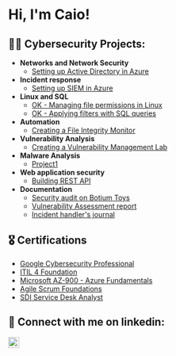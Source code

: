 <h1>Hi, I'm Caio! </h1>

<h2>👨‍💻 Cybersecurity Projects:</h2>

- <b>Networks and Network Security</b>
  - [Setting up Active Directory in Azure](https://github.com/joshmadakor1/Algorithms-Practice)
- <b>Incident response</b>
  - [Setting up SIEM in Azure](https://github.com/joshmadakor1/Algorithms-Practice)
- <b>Linux and SQL</b>
  - [OK - Managing file permissions in Linux](https://github.com/caiomac/Managing-file-permissions-in-Linux/blob/main/README.md)
  - [OK - Applying filters with SQL queries](https://github.com/caiomac/Applying-filters-with-SQL-queries/blob/main/README.md)
- <b>Automation</b>
  - [Creating a File Integrity Monitor](https://github.com/joshmadakor1/Algorithms-Practice)
- <b>Vulnerability Analysis</b>
  - [Creating a Vulnerability Management Lab](https://github.com/joshmadakor1/Algorithms-Practice)
- <b>Malware Analysis</b>
  - [Project1](https://github.com/joshmadakor1/Algorithms-Practice)
- <b>Web application security</b>
  - [Building REST API](https://github.com/joshmadakor1/Algorithms-Practice)
- <b>Documentation</b>
  - [Security audit on Botium Toys](https://github.com/joshmadakor1/Algorithms-Practice)
  - [Vulnerability Assessment report](https://github.com/joshmadakor1/Algorithms-Practice)
  - [Incident handler's journal](https://github.com/joshmadakor1/Algorithms-Practice)
    
<h2>🎖️ Certifications</h2>

- [Google Cybersecurity Professional](https://drive.google.com/file/d/1BOWndfstoL3aiVBWrHsJG-N8gTBZnQsD/view?usp=drivesdk)
- [ITIL 4 Foundation](https://drive.google.com/file/d/1E2hV9ODdsEPH2SWXditqTkI6OwNhZFrW/view?usp=drivesdk)
- [Microsoft AZ-900 - Azure Fundamentals](https://drive.google.com/file/d/1BKMzw1n1UQnjaSUjQD14dmr7da_nKIqS/view?usp=drivesdk)
- [Agile Scrum Foundations](https://drive.google.com/file/d/1MMqVppJIRGpW4R_Lg1RWhgw48Dglk9kh/view?usp=drivesdk)
- [SDI Service Desk Analyst](https://drive.google.com/file/d/1BOZIiQcT_uu9S8Emhp0RX4SUMCjgbRSS/view?usp=drivesdk)

<h2> 🤳 Connect with me on linkedin:</h2>


[<img align="left" alt="JoshMadakor | LinkedIn" width="22px" src="https://cdn.jsdelivr.net/npm/simple-icons@v3/icons/linkedin.svg" />][linkedin]

[linkedin]: https://www.linkedin.com/in/caio-macedo-aab71b162/

<!--
**joshmadakor1/joshmadakor1** is a ✨ _special_ ✨ repository because its `README.md` (this file) appears on your GitHub profile.

Here are some ideas to get you started:

- 🔭 I’m currently working on ...
- 🌱 I’m currently learning ...
- 👯 I’m looking to collaborate on ...
- 🤔 I’m looking for help with ...
- 💬 Ask me about ...
- 📫 How to reach me: ...
- 😄 Pronouns: ...
- ⚡ Fun fact: ...
-->
